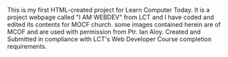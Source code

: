 This is my first HTML-created project for Learn Computer Today.
It is a project webpage called "I AM WEBDEV" from LCT and I have coded and edited its contents for MOCF church.
some images contained herein are of MCOF and are used with permission from Ptr. Ian Aloy. 
Created and Submitted in compliance with LCT's Web Developer Course completion requirements.  
